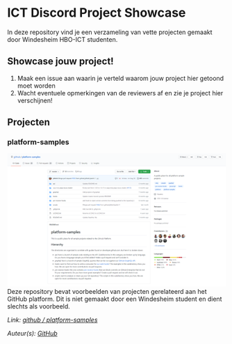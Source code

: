 # ICT Discord Project Showcase

In deze repository vind je een verzameling van vette projecten gemaakt door Windesheim HBO-ICT studenten.

## Showcase jouw project!

1. Maak een issue aan waarin je verteld waarom jouw project hier getoond moet worden
2. Wacht eventuele opmerkingen van de reviewers af en zie je project hier verschijnen!

## Projecten

### platform-samples

![Afbeelding van platform-samples](media/projecten/github-platform-samples.png)
Deze repository bevat voorbeelden van projecten gerelateerd aan het GitHub platform. Dit is niet gemaakt door een Windesheim student en dient slechts als voorbeeld.

_Link: [github / platform-samples][github/platform-samples]_

_Auteur(s): [GitHub]_

[github/platform-samples]: https://github.com/github/platform-samples

[github]: https://github.com/github
